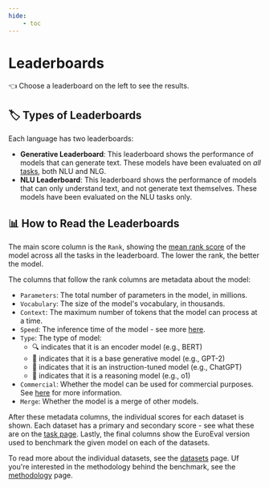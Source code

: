 ```yaml
---
hide:
    - toc
---
```

# Leaderboards

👈 Choose a leaderboard on the left to see the results.


## 🏷️ Types of Leaderboards

Each language has two leaderboards:

- **Generative Leaderboard**: This leaderboard shows the performance of models that can
  generate text. These models have been evaluated on _all_ [tasks](/tasks), both NLU and
  NLG.
- **NLU Leaderboard**: This leaderboard shows the performance of models that can only
  understand text, and not generate text themselves. These models have been evaluated on
  the NLU tasks only.


## 📊 How to Read the Leaderboards

The main score column is the `Rank`, showing the [mean rank score](/methodology) of the
model across all the tasks in the leaderboard. The lower the rank, the better the model.

The columns that follow the rank columns are metadata about the model:

- `Parameters`: The total number of parameters in the model, in millions.
- `Vocabulary`: The size of the model's vocabulary, in thousands.
- `Context`: The maximum number of tokens that the model can process at a time.
- `Speed`: The inference time of the model - see more [here](/tasks/speed).
- `Type`: The type of model:
    - 🔍 indicates that it is an encoder model (e.g., BERT)
    - 🧠 indicates that it is a base generative model (e.g., GPT-2)
    - 📝 indicates that it is an instruction-tuned model (e.g., ChatGPT)
    - 🤔 indicates that it is a reasoning model (e.g., o1)
- `Commercial`: Whether the model can be used for commercial purposes. See [here](/faq)
  for more information.
- `Merge`: Whether the model is a merge of other models.

After these metadata columns, the individual scores for each dataset is shown. Each
dataset has a primary and secondary score - see what these are on the [task
page](/tasks). Lastly, the final columns show the EuroEval version used to benchmark
the given model on each of the datasets.

To read more about the individual datasets, see the [datasets](/datasets) page. Uf
you're interested in the methodology behind the benchmark, see the
[methodology](/methodology) page.
